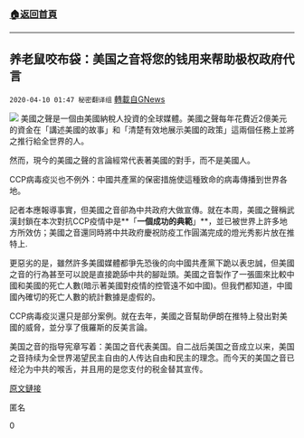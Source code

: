 ###  [:house:返回首頁](https://github.com/ourhimalayas/txt)
---

## 养老鼠咬布袋：美国之音将您的钱用来帮助极权政府代言
`2020-04-10 01:47 秘密翻译组` [轉載自GNews](https://gnews.org/zh-hant/168052/)

![](https://s3.amazonaws.com/gnews-media-offload/wp-content/uploads/2020/04/10014022/1-45.png)
美國之聲是一個由美國納稅人投資的全球媒體。美國之聲每年花費近2億美元的資金在「講述美國的故事」和「清楚有效地展示美國的政策」這兩個任務上並將之推行給全世界的人。

然而，現今的美國之聲的言論經常代表著美國的對手，而不是美國人。

CCP病毒疫災也不例外：中國共產黨的保密措施使這種致命的病毒傳播到世界各地。

記者本應報導事實，但美國之音卻為中共政府大做宣傳。就在本周，美國之聲稱武漢封鎖在本次對抗CCP疫情中是**「****一個成功的典範****」**，並已被世界上許多地方所效仿；美國之音還同時將中共政府慶祝防疫工作圓滿完成的燈光秀影片放在推特上.

更惡劣的是，雖然許多美國媒體都爭先恐後的向中國共產黨下跪以表忠誠，但美國之音的行為甚至可以說是直接跪舔中共的腳趾頭。美國之音製作了一張圖來比較中國和美國的死亡人數(暗示著美國對疫情的控管遠不如中國)。但我們都知道，中國國內確切的死亡人數的統計數據是虛假的。

CCP病毒疫災還只是部分案例。就在去年，美國之音幫助伊朗在推特上發出對美國的威脅，並分享了俄羅斯的反美言論。

美国之音的指导宪章写着：美国之音代表美国。自二战后美国之音成立以来，美国之音持续为全世界渴望民主自由的人传达自由和民主的理念。而今天的美国之音已经沦为中共的喉舌，并且用的是您支付的税金替其宣传。

[原文鏈接](https://www.whitehouse.gov/1600daily/)

匿名

0

